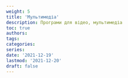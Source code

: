 ```yaml
---
weight: 5
title: 'Мультимедіа'
description: Програми для відео, мультимедіа
toc: true
authors:
tags:
categories:
series:
date: '2021-12-19'
lastmod: '2021-12-20'
draft: false
---
```

